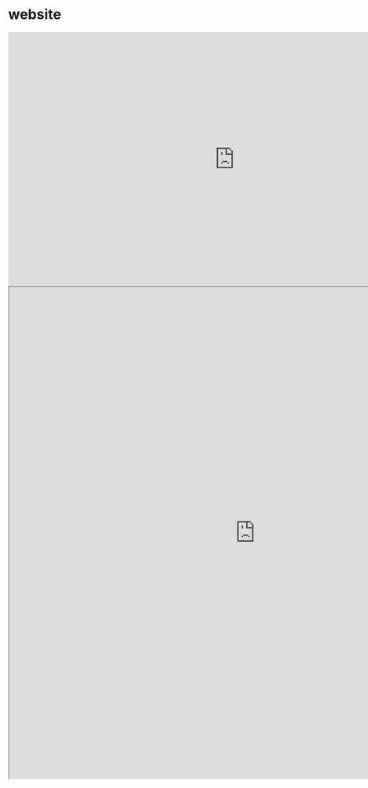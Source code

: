 # website

<iframe width="919" height="517" src="https://www.youtube.com/embed/COxGHDYV4aY" frameborder="0" allow="accelerometer; autoplay; encrypted-media; gyroscope; picture-in-picture" allowfullscreen></iframe>


<iframe width="1000" height=1000 src="https://nbviewer.jupyter.org/github/aaarista/IS362/blob/master/Week2_assignment.ipynb"</iframe>
